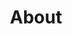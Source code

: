 ---
layout: layouts/about.njk
title: About
description: This is the about page
permalink: /about/index.html
---